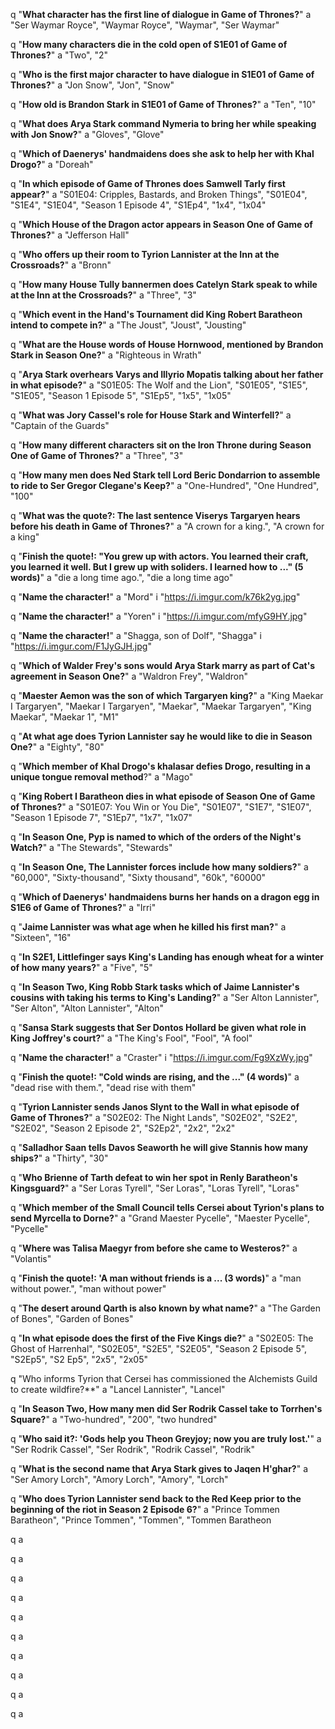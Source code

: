 q "**What character has the first line of dialogue in Game of Thrones?**"
a "Ser Waymar Royce", "Waymar Royce", "Waymar", "Ser Waymar"

q "**How many characters die in the cold open of S1E01 of Game of Thrones?**"
a "Two", "2"

q "**Who is the first major character to have dialogue in S1E01 of Game of Thrones?**"
a "Jon Snow", "Jon", "Snow"

q "**How old is Brandon Stark in S1E01 of Game of Thrones?**"
a "Ten", "10"

q "**What does Arya Stark command Nymeria to bring her while speaking with Jon Snow?**"
a "Gloves", "Glove"

q "**Which of Daenerys' handmaidens does she ask to help her with Khal Drogo?**"
a "Doreah"

q "**In which episode of Game of Thrones does Samwell Tarly first appear?**"
a "S01E04: Cripples, Bastards, and Broken Things", "S01E04", "S1E4", "S1E04", "Season 1 Episode 4", "S1Ep4", "1x4", "1x04"

q "**Which House of the Dragon actor appears in Season One of Game of Thrones?**"
a "Jefferson Hall"

q "**Who offers up their room to Tyrion Lannister at the Inn at the Crossroads?**"
a "Bronn"

q "**How many House Tully bannermen does Catelyn Stark speak to while at the Inn at the Crossroads?**"
a "Three", "3"

q "**Which event in the Hand's Tournament did King Robert Baratheon intend to compete in?**"
a "The Joust", "Joust", "Jousting"

q "**What are the House words of House Hornwood, mentioned by Brandon Stark in Season One?**"
a "Righteous in Wrath"

q "**Arya Stark overhears Varys and Illyrio Mopatis talking about her father in what episode?**"
a "S01E05: The Wolf and the Lion", "S01E05", "S1E5", "S1E05", "Season 1 Episode 5", "S1Ep5", "1x5", "1x05"

q "**What was Jory Cassel's role for House Stark and Winterfell?**"
a "Captain of the Guards"

q "**How many different characters sit on the Iron Throne during Season One of Game of Thrones?**"
a "Three", "3"

q "**How many men does Ned Stark tell Lord Beric Dondarrion to assemble to ride to Ser Gregor Clegane's Keep?**"
a "One-Hundred", "One Hundred", "100"

q "**What was the quote?: The last sentence Viserys Targaryen hears before his death in Game of Thrones?**"
a "A crown for a king.", "A crown for a king"

q "**Finish the quote!: "You grew up with actors. You learned their craft, you learned it well. But I grew up with soliders. I learned how to ..." (5 words)**"
a "die a long time ago.", "die a long time ago"

q "**Name the character!**"
a "Mord"
i "https://i.imgur.com/k76k2yg.jpg"

q "**Name the character!**"
a "Yoren"
i "https://i.imgur.com/mfyG9HY.jpg"

q "**Name the character!**"
a "Shagga, son of Dolf", "Shagga"
i "https://i.imgur.com/F1JyGJH.jpg"

q "**Which of Walder Frey's sons would Arya Stark marry as part of Cat's agreement in Season One?**"
a "Waldron Frey", "Waldron"

q "**Maester Aemon was the son of which Targaryen king?**"
a "King Maekar I Targaryen", "Maekar I Targaryen", "Maekar", "Maekar Targaryen", "King Maekar", "Maekar 1", "M1"

q "**At what age does Tyrion Lannister say he would like to die in Season One?**"
a "Eighty", "80"

q "**Which member of Khal Drogo's khalasar defies Drogo, resulting in a unique tongue removal method**?"
a "Mago"

q "**King Robert I Baratheon dies in what episode of Season One of Game of Thrones?**"
a "S01E07: You Win or You Die", "S01E07", "S1E7", "S1E07", "Season 1 Episode 7", "S1Ep7", "1x7", "1x07"

q "**In Season One, Pyp is named to which of the orders of the Night's Watch?**"
a "The Stewards", "Stewards"

q "**In Season One, The Lannister forces include how many soldiers?**"
a "60,000", "Sixty-thousand", "Sixty thousand", "60k", "60000"

q "**Which of Daenerys' handmaidens burns her hands on a dragon egg in S1E6 of Game of Thrones?**"
a "Irri"

q "**Jaime Lannister was what age when he killed his first man?**"
a "Sixteen", "16"

q "**In S2E1, Littlefinger says King's Landing has enough wheat for a winter of how many years?**"
a "Five", "5"

q "**In Season Two, King Robb Stark tasks which of Jaime Lannister's cousins with taking his terms to King's Landing?**"
a "Ser Alton Lannister", "Ser Alton", "Alton Lannister", "Alton"

q "**Sansa Stark suggests that Ser Dontos Hollard be given what role in King Joffrey's court?**"
a "The King's Fool", "Fool", "A fool"

q "**Name the character!**" 
a "Craster"
i "https://i.imgur.com/Fg9XzWy.jpg"

q "**Finish the quote!: "Cold winds are rising, and the ..." (4 words)**"
a "dead rise with them.", "dead rise with them"

q "**Tyrion Lannister sends Janos Slynt to the Wall in what episode of Game of Thrones?**"
a "S02E02: The Night Lands", "S02E02", "S2E2", "S2E02", "Season 2 Episode 2", "S2Ep2", "2x2", "2x2"

q "**Salladhor Saan tells Davos Seaworth he will give Stannis how many ships?**"
a "Thirty", "30"

q "**Who Brienne of Tarth defeat to win her spot in Renly Baratheon's Kingsguard?**"
a "Ser Loras Tyrell", "Ser Loras", "Loras Tyrell", "Loras"

q "**Which member of the Small Council tells Cersei about Tyrion's plans to send Myrcella to Dorne?**"
a "Grand Maester Pycelle", "Maester Pycelle", "Pycelle"

q "**Where was Talisa Maegyr from before she came to Westeros?**"
a "Volantis"

q "**Finish the quote!: 'A man without friends is a ... (3 words)**"
a "man without power.", "man without power"

q "**The desert around Qarth is also known by what name?**"
a "The Garden of Bones", "Garden of Bones"

q "**In what episode does the first of the Five Kings die?**"
a "S02E05: The Ghost of Harrenhal", "S02E05", "S2E5", "S2E05", "Season 2 Episode 5", "S2Ep5", "S2 Ep5", "2x5", "2x05"

q "Who informs Tyrion that Cersei has commissioned the Alchemists Guild to create wildfire?**"
a "Lancel Lannister", "Lancel"

q "**In Season Two, How many men did Ser Rodrik Cassel take to Torrhen's Square?**"
a "Two-hundred", "200", "two hundred"

q "**Who said it?: 'Gods help you Theon Greyjoy; now you are truly lost.'**"
a "Ser Rodrik Cassel", "Ser Rodrik", "Rodrik Cassel", "Rodrik"

q "**What is the second name that Arya Stark gives to Jaqen H'ghar?**"
a "Ser Amory Lorch", "Amory Lorch", "Amory", "Lorch"

q "**Who does Tyrion Lannister send back to the Red Keep prior to the beginning of the riot in Season 2 Episode 6?**"
a "Prince Tommen Baratheon", "Prince Tommen", "Tommen", "Tommen Baratheon

q
a

q
a

q
a

q
a

q
a

q
a

q
a

q
a

q
a

q
a
